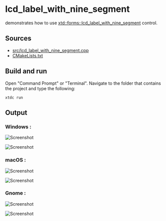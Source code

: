 # lcd_label_with_nine_segment

demonstrates how to use [xtd::forms::lcd_label_with_nine_segment](https://gammasoft71.github.io/xtd/reference_guides/latest/classxtd_1_1forms_1_1nine__segment__display.html) control.

## Sources

* [src/lcd_label_with_nine_segment.cpp](src/lcd_label_with_nine_segment.cpp)
* [CMakeLists.txt](CMakeLists.txt)

## Build and run

Open "Command Prompt" or "Terminal". Navigate to the folder that contains the project and type the following:

```shell
xtdc run
```

## Output

### Windows :

![Screenshot](../../../../docs/pictures/examples/lcd_label_with_nine_segment_w.png)

![Screenshot](../../../../docs/pictures/examples/lcd_label_with_nine_segment_wd.png)

### macOS :

![Screenshot](../../../../docs/pictures/examples/lcd_label_with_nine_segment_m.png)

![Screenshot](../../../../docs/pictures/examples/lcd_label_with_nine_segment_md.png)

### Gnome :

![Screenshot](../../../../docs/pictures/examples/lcd_label_with_nine_segment_g.png)

![Screenshot](../../../../docs/pictures/examples/lcd_label_with_nine_segment_gd.png)
